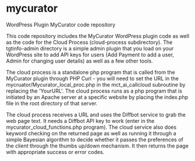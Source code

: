 # mycurator
WordPress Plugin MyCurator code repository

This code repository includes the MyCurator WordPress plugin code as well as the code for the Cloud Process (cloud-process subdirectory).  The tgtinfo-admin directory is a simple admin plugin that you load on your WordPress site to add API keys for users (Add Payment to add a user, Admin for changing user details) as well as a few other tools.  

The cloud process is a standalone php program that is called from the MyCurator plugin through PHP Curl - you will need to set the URL in the mycruator/Mycurator_local_proc.php in the mct_ai_callcloud subroutine by replacing the 'YourURL'.  The cloud process runs as a php program that is initiated by an Apache server at a specific website by placing the index.php file in the root directory of that server.

The cloud process receives a URL and uses the Diffbot service to grab the web page text. It needs a Diffbot API key to work (enter in the mycurator_cloud_functions.php program).  The cloud service also does keyword checking on the returned page as well as running it through a simple Bayesian algorithm to decide whether it passes the preferences of the client through the thumbs up/down mechanism.  It then returns the page with appropriate success or error codes.
